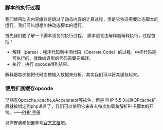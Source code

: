 <!--
author: 刘青
date: 2016-04-08
title: 动态脚本加速
tags: 高性能Web站点 动态脚本加速
category: web/高性能Web站点
status: publish 
summary: 我们使用动态内容缓存是跳过了动态内容的计算过程，但是它依旧需要动态脚本的运行。我们可以想想加快动态脚本的运行。
-->

### 脚本的执行过程

我们使用动态内容缓存是跳过了动态内容的计算过程，但是它依旧需要动态脚本的运行。我们可以想想加快动态脚本的运行。

首先我们要了解一下脚本语言的执行过程。
脚本语言由解释器解释执行，过程包括：
- 解释（parse）：程序代码到中间代码（Operate Code）的过程。中间代码是可执行的。就像编译型的代码需要先编译。
- 执行：执行 opcode得到结果。

解释器每次都把代码当做输入数据来分析，其实我们可以将其缓存起来。

### 使用扩展缓存opcode
早期有Opcache,xcache,eAccelerator等插件，但是 PHP 5.5.0以后OPcache扩展就被绑定到php语言了，我们可以使用它来省去每次加载和解析PHP脚本的开销。——[PHP 手册](http://php.net/manual/zh/intro.opcache.php)

具体安装和配置参考[官方文档](http://php.net/manual/zh/intro.opcache.php)吧。

